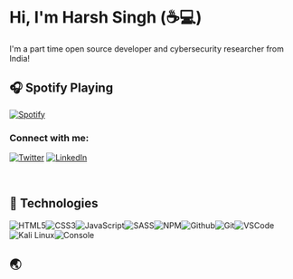 # Hi, I'm Harsh Singh (:coffee::computer:)

I'm a part time open source developer and cybersecurity researcher from India!

## :headphones: Spotify Playing

[![Spotify](https://gitspo.vercel.app/api/spotify)](https://open.spotify.com/user/harshxda)

### Connect with me:

[![Twitter](https://img.shields.io/badge/twitter-%231DA1F2.svg?&style=for-the-badge&logo=twitter&logoColor=white)](https://twitter.com/harshxingh) [![LinkedIn](https://img.shields.io/badge/linkedin-%230077B5.svg?&style=for-the-badge&logo=linkedin&logoColor=white)](https://linkedin.com/in/harshxda)

<br />

## :wrench: Technologies

![HTML5](https://img.icons8.com/color/30/html-5.png)![CSS3](https://img.icons8.com/color/30/css3.png)![JavaScript](https://img.icons8.com/color/30/javascript.png)![SASS](https://img.icons8.com/color/30/sass.png)![NPM](https://img.icons8.com/color/30/npm.png)![Github](https://img.icons8.com/material-outlined/30/github.png)![Git](https://img.icons8.com/color/30/git.png)![VSCode](https://img.icons8.com/color/30/visual-studio-code-2019.png)![Kali Linux](https://img.icons8.com/color/30/kali-linux.png)![Console](https://img.icons8.com/color/30/console.png)

## :earth_asia:
<!-- markdownlint-disable MD033 -->


